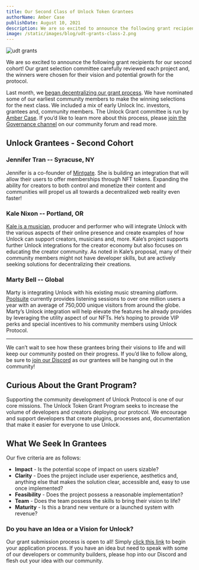 ```yaml
---
title: Our Second Class of Unlock Token Grantees
authorName: Amber Case
publishDate: August 10, 2021
description: We are so excited to announce the following grant recipients for our second cohort! Our grant selection committee carefully reviewed each project and, the winners were chosen for their vision and potential growth for the protocol.
image: /static/images/blog/udt-grants-class-2.png
---
```


![udt grants](/static/images/blog/udt-grants-class-2.png)

We are so excited to announce the following grant recipients for our second cohort! Our grant selection committee carefully reviewed each project and, the winners were chosen for their vision and potential growth for the protocol.

Last month, we [began decentralizing our grant process](https://unlock.community/t/decentralizing-the-grants-process/106/4). We have nominated some of our earliest community members to make the winning selections for the next class. We included a mix of early Unlock Inc. investors, grantees and, community members. The Unlock Grant committee is run by [Amber Case](https://twitter.com/caseorganic). If you’d like to learn more about this process, please [join the Governance channel](https://unlock.community/t/decentralizing-the-grants-process/106) on our community forum and read more.

## Unlock Grantees - Second Cohort

### Jennifer Tran -- Syracuse, NY

Jennifer is a co-founder of [Mintgate](https://www.mintgate.app/). She is building an integration that will allow their users to offer memberships through NFT tokens. Expanding the ability for creators to both control and monetize their content and communities will propel us all towards a decentralized web reality even faster!


### Kale Nixon -- Portland, OR

[Kale is a musician](https://www.leisureaudio.org/), producer and performer who will integrate Unlock with the various aspects of their online presence and create examples of how Unlock can support creators, musicians and, more. Kale’s project supports further Unlock integrations for the creator economy but also focuses on educating the creator community. As noted in Kale’s proposal, many of their community members might not have developer skills, but are actively seeking solutions for decentralizing their creations.

### Marty Bell -- Global

Marty is integrating Unlock with his existing music streaming platform. [Poolsuite](https://poolsuite.net/) currently provides listening sessions to over one million users a year with an average of 750,000 unique visitors from around the globe. Marty’s Unlock integration will help elevate the features he already provides by leveraging the utility aspect of our NFTs. He’s hoping to provide VIP perks and special incentives to his community members using Unlock Protocol.

___

We can’t wait to see how these grantees bring their visions to life and will keep our community posted on their progress. If you’d like to follow along, be sure to [join our Discord](https://discord.gg/Ah6ZEJyTDp) as our grantees will be hanging out in the community!

## Curious About the Grant Program?

Supporting the community development of Unlock Protocol is one of our core missions. The Unlock Token Grant Program seeks to increase the volume of developers and creators deploying our protocol. We encourage and support developers that create plugins, processes and, documentation that make it easier for everyone to use Unlock.

## What We Seek In Grantees

Our five criteria are as follows:

* **Impact** - Is the potential scope of impact on users sizable?
* **Clarity** - Does the project include user experience, aesthetics and, anything else that makes the solution clear, accessible and, easy to use once implemented?
* **Feasibility** - Does the project possess a reasonable implementation?
* **Team** - Does the team possess the skills to bring their vision to life?
* **Maturity** - Is this a brand new venture or a launched system with revenue?

### Do you have an Idea or a Vision for Unlock?

Our grant submission process is open to all! Simply [click this link](https://share.hsforms.com/1gAdLgNOESNCWJ9bJxCUAMwbvg22) to begin your application process. If you have an idea but need to speak with some of our developers or community builders, please hop into our Discord and flesh out your idea with our community.

